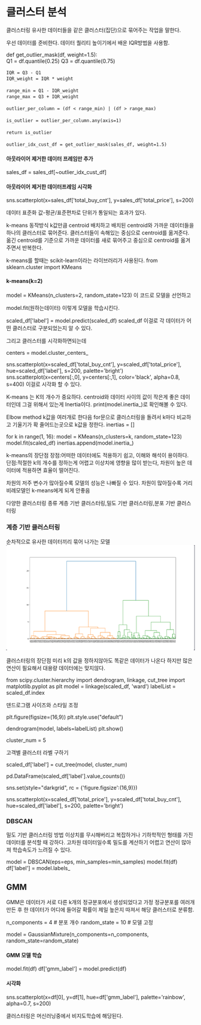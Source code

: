 클러스터 분석
================================
클러스터링
유사한 데이터들을 같은 클러스터(집단)으로 묶어주는 작업을 말한다.

우선 데이터를 준비한다.
데이터 퀄리티 높이기에서 배운 IQR방법을 사용함.

def get_outlier_mask(df, weight=1.5):   
    Q1 = df.quantile(0.25)
    Q3 = df.quantile(0.75)

    IQR = Q3 - Q1
    IQR_weight = IQR * weight

    range_min = Q1 - IQR_weight
    range_max = Q3 + IQR_weight

    outlier_per_column = (df < range_min) | (df > range_max)
    
    is_outlier = outlier_per_column.any(axis=1)

    return is_outlier

    outlier_idx_cust_df = get_outlier_mask(sales_df, weight=1.5)

#### 아웃라이어 제거한 데이터 프레임만 추가
sales_df = sales_df[~outlier_idx_cust_df]

#### 아웃라이어 제거한 데이터프레임 시각화
sns.scatterplot(x=sales_df['total_buy_cnt'], y=sales_df['total_price'], s=200)


데이터 표준화
값-평균/표준편차로 단위가 통일되는 효과가 있다.


k-means 동작방식
k값만큼 centroid 배치하고 배치된 centroid와 가까운 데이터들을 하나의 클러스터로 묶어준다.
클러스터들이 속해있는 중심으로 centroid를 옮겨준다.
옮긴 centroid를 기준으로 가까운 데이터를 새로 묶어주고 중심으로 centroid를 옮겨주면서 반복한다.


k-means를 할때는 scikit-learn이라는 라이브러리가 사용된다.
from sklearn.cluster import KMeans


#### k-means(k=2)
model = KMeans(n_clusters=2, random_state=123)
이 코드로 모델을 선언하고

model.fit(원하는데이터) 이렇게 모델을 학습시킨다.

scaled_df['label'] = model.predict(scaled_df)
scaled_df 이걸로 각 데이터가 어떤 클러스터로 구분되었는지 알 수 있다.

그리고 클러스터를 시각화하면되는데

centers = model.cluster_centers_

sns.scatterplot(x=scaled_df['total_buy_cnt'], y=scaled_df['total_price'], hue=scaled_df['label'], s=200, palette='bright')
sns.scatterplot(x=centers[:,0], y=centers[:,1], color='black', alpha=0.8, s=400)
이걸로 시각화 할 수 있다.   


K-means 는 K의 개수가 중요하다.
centroid와 데이터 사이의 값이 작은게 좋은 데이터인데 그걸 위해서 있는게 Inertia이다.
print(model.inertia_)로 확인해볼 수 있다.

Elbow method
k값을 여러개로 한다음 for문으로 클러스터링을 돌려서
k마다 비교하고 기울기가 확 줄어드는곳으로 k값을 정한다.
inertias = []

for k in range(1, 16):
    model = KMeans(n_clusters=k, random_state=123)
    model.fit(scaled_df)
    inertias.append(model.inertia_)

k-means의 장단점
장점:어떠한 데이터에도 적용하기 쉽고, 이해와 해석이 용이하다.
단점:적절한 k의 개수를 정하는게 어렵고 이상치에 영향을 많이 받는다, 차원이 높은 데이터에 적용하면 효율이 떨어진다.

차원의 저주
변수가 많아질수록 모델의 성능은 나빠질 수 있다.
차원이 많아질수록 거리비례모델인 k-means에게 되게 안좋음


다양한 클러스터링 종류
계층 기반 클러스터링,밀도 기반 클러스터링,분포 기반 클러스터링

### 계층 기반 클러스터링
순차적으로 유사한 데이터끼리 묶어 나가는 모델
![Alt text](image.png)

클러스터링의 장단점
미리 k의 값을 정하지않아도 똑같은 데이터가 나온다
하지만 많은 연산이 필요해서 대용량 데이터에는 맞지않다.

from scipy.cluster.hierarchy import dendrogram, linkage, cut_tree
import matplotlib.pyplot as plt
model = linkage(scaled_df, 'ward')
labelList = scaled_df.index 

덴드로그램 사이즈와 스타일 조정

plt.figure(figsize=(16,9))
plt.style.use("default")

dendrogram(model, labels=labelList)
plt.show()

cluster_num = 5

고객별 클러스터 라벨 구하기

scaled_df['label'] = cut_tree(model, cluster_num)

pd.DataFrame(scaled_df['label'].value_counts())

sns.set(style="darkgrid",
        rc = {'figure.figsize':(16,9)})


sns.scatterplot(x=scaled_df['total_price'], y=scaled_df['total_buy_cnt'], hue=scaled_df['label'], s=200, palette='bright')

### DBSCAN

밀도 기반 클러스터링 방법
이상치를 무시해버리고 복잡하거나 기하학적인 형태를 가진 데이터를 분석할 때 강하다.
고차원 데이터일수록 밀도를 계산하기 어렵고 연산이 많아져 학습속도가 느려질 수 있다.


model =  DBSCAN(eps=eps, min_samples=min_samples)
model.fit(df)
df['label'] = model.labels_

## GMM

GMM은 데이터가 서로 다른 k개의 정규분포에서 생성되었다고 가정
정규분포를 여러개 만든 후 한 데이터가 어디에 들어갈 확률이 제일 높은지 따져서 해당 클러스터로 분류함.

n_components = 4    # 분포 개수
random_state = 10   # 모델 고정

model = GaussianMixture(n_components=n_components, random_state=random_state)

#### GMM 모델 학습
model.fit(df)
df['gmm_label'] = model.predict(df)

#### 시각화
sns.scatterplot(x=df[0], y=df[1],  hue=df['gmm_label'], palette='rainbow', alpha=0.7, s=200)


클러스터링은 머신러닝중에서 비지도학습에 해당된다.